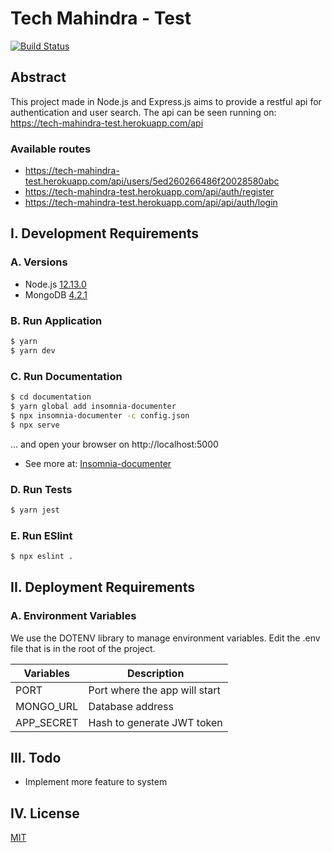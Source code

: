 # Tech Mahindra - Test #
[![Build Status](https://travis-ci.org/joemccann/dillinger.svg?branch=master)](https://travis-ci.org/joemccann/dillinger)

## Abstract ##
This project made in Node.js and Express.js aims to provide a restful api for authentication and user search.
The api can be seen running on: https://tech-mahindra-test.herokuapp.com/api 

### Available routes ###
- https://tech-mahindra-test.herokuapp.com/api/users/5ed260266486f20028580abc 
- https://tech-mahindra-test.herokuapp.com/api/auth/register
- https://tech-mahindra-test.herokuapp.com/api/api/auth/login

## I. Development Requirements ##

### A. Versions ###
 - Node.js [12.13.0](https://nodejs.org/en/download/)
 - MongoDB [4.2.1](https://docs.mongodb.com/manual/administration/install-community/)

### B. Run Application ###
```bash
$ yarn
$ yarn dev
```

### C. Run Documentation ###
```bash
$ cd documentation
$ yarn global add insomnia-documenter
$ npx insomnia-documenter -c config.json 
$ npx serve
```
... and open your browser on http://localhost:5000 
- See more at: [Insomnia-documenter](https://www.npmjs.com/package/insomnia-documenter)
 
### D. Run Tests ###
```bash
$ yarn jest
```

### E. Run ESlint ###
```bash
$ npx eslint .
```

## II. Deployment Requirements ##

### A. Environment Variables ###
 We use the DOTENV library to manage environment variables. Edit the .env file that is in the root of the project.
 
| Variables | Description |
|-----------|-------------|
| PORT | Port where the app will start |
| MONGO_URL | Database address |
| APP_SECRET | Hash to generate JWT token |

## III. Todo ##
 - Implement more feature to system

## IV. License ##
[MIT](LICENSE)

